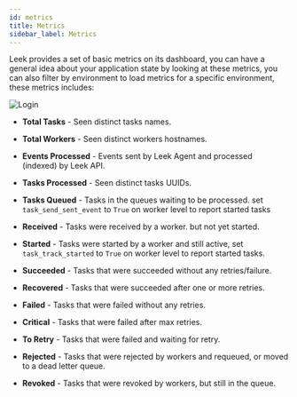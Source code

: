 ```yaml
---
id: metrics
title: Metrics
sidebar_label: Metrics
---
```


Leek provides a set of basic metrics on its dashboard, you can have a general idea about your application state by 
looking at these metrics, you can also filter by environment to load metrics for a specific environment, these metrics
includes:

![Login](/img/docs/metrics.png)

- **Total Tasks** - Seen distinct tasks names.

- **Total Workers** - Seen distinct workers hostnames.

- **Events Processed** - Events sent by Leek Agent and processed (indexed) by Leek API.

- **Tasks Processed** - Seen distinct tasks UUIDs.

- **Tasks Queued** - Tasks in the queues waiting to be processed. set `task_send_sent_event` to `True` on worker level to 
report started tasks

- **Received** - Tasks were received by a worker. but not yet started.

- **Started** - Tasks were started by a worker and still active, set `task_track_started` to `True` on worker level to 
report started tasks.

- **Succeeded** - Tasks that were succeeded without any retries/failure.

- **Recovered** - Tasks that were succeeded after one or more retries.

- **Failed** - Tasks that were failed without any retries.

- **Critical** - Tasks that were failed after max retries.

- **To Retry** - Tasks that were failed and waiting for retry.

- **Rejected** - Tasks that were rejected by workers and requeued, or moved to a dead letter queue.

- **Revoked** - Tasks that were revoked by workers, but still in the queue.
